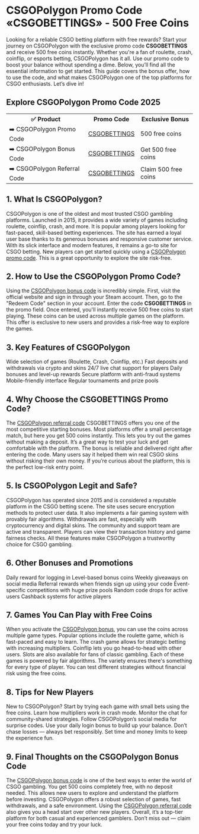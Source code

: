 <h1>CSGOPolygon Promo Code «CSGOBETTINGS» - 500 Free Coins</h1>
Looking for a reliable CSGO betting platform with free rewards? Start your journey on CSGOPolygon with the exclusive promo code <strong>CSGOBETTINGS</strong> and receive 500 free coins instantly. Whether you're a fan of roulette, crash, coinflip, or esports betting, CSGOPolygon has it all. Use our promo code to boost your balance without spending a dime. Below, you’ll find all the essential information to get started. This guide covers the bonus offer, how to use the code, and what makes CSGOPolygon one of the top platforms for CSGO enthusiasts. Let’s dive in!

<h2>Explore CSGOPolygon Promo Code 2025</h2> <table> <tr> <th>✅ Product</th> <th>Promo Code</th> <th>Exclusive Bonus</th> </tr> <tr> <td>➡️ CSGOPolygon Promo Code</td> <td><a href="https://plg.bet/?r=CSGOBETTINGS">CSGOBETTINGS</a></td> <td>500 free coins</td> </tr> <tr> <td>➡️ CSGOPolygon Bonus Code</td> <td><a href="https://plg.bet/?r=CSGOBETTINGS">CSGOBETTINGS</a></td> <td>Get 500 free coins</td> <tr> <td>➡️ CSGOPolygon Referral Code</td> <td><a href="https://plg.bet/?r=CSGOBETTINGS">CSGOBETTINGS</a></td> <td>Claim 500 free coins</td> </tr> </table> <h2>1. What Is CSGOPolygon?</h2>
CSGOPolygon is one of the oldest and most trusted CSGO gambling platforms. Launched in 2015, it provides a wide variety of games including roulette, coinflip, crash, and more. It is popular among players looking for fast-paced, skill-based betting experiences. The site has earned a loyal user base thanks to its generous bonuses and responsive customer service. With its slick interface and modern features, it remains a go-to site for CSGO betting. New players can get started quickly using a <a href="https://plg.bet/?r=CSGOBETTINGS">CSGOPolygon promo code</a>. This is a great opportunity to explore the site risk-free.

<h2>2. How to Use the CSGOPolygon Promo Code?</h2>
Using the <a href="https://plg.bet/?r=CSGOBETTINGS">CSGOPolygon bonus code</a> is incredibly simple. First, visit the official website and sign in through your Steam account. Then, go to the "Redeem Code" section in your account. Enter the code <strong>CSGOBETTINGS</strong> in the promo field. Once entered, you'll instantly receive 500 free coins to start playing. These coins can be used across multiple games on the platform. This offer is exclusive to new users and provides a risk-free way to explore the games.

<h2>3. Key Features of CSGOPolygon</h2>
Wide selection of games (Roulette, Crash, Coinflip, etc.)
Fast deposits and withdrawals via crypto and skins
24/7 live chat support for players
Daily bonuses and level-up rewards
Secure platform with anti-fraud systems
Mobile-friendly interface
Regular tournaments and prize pools
<h2>4. Why Choose the CSGOBETTINGS Promo Code?</h2>
The <a href="https://plg.bet/?r=CSGOBETTINGS">CSGOPolygon referral code</a> CSGOBETTINGS offers you one of the most competitive starting bonuses. Most platforms offer a small percentage match, but here you get 500 coins instantly. This lets you try out the games without making a deposit. It’s a great way to test your luck and get comfortable with the platform. The bonus is reliable and delivered right after entering the code. Many users say it helped them win real CSGO skins without risking their own money. If you’re curious about the platform, this is the perfect low-risk entry point.

<h2>5. Is CSGOPolygon Legit and Safe?</h2>
CSGOPolygon has operated since 2015 and is considered a reputable platform in the CSGO betting scene. The site uses secure encryption methods to protect user data. It also implements a fair gaming system with provably fair algorithms. Withdrawals are fast, especially with cryptocurrency and digital skins. The community and support team are active and transparent. Players can view their transaction history and game fairness checks. All these features make CSGOPolygon a trustworthy choice for CSGO gambling.

<h2>6. Other Bonuses and Promotions</h2>
Daily reward for logging in
Level-based bonus coins
Weekly giveaways on social media
Referral rewards when friends sign up using your code
Event-specific competitions with huge prize pools
Random code drops for active users
Cashback systems for active players
<h2>7. Games You Can Play with Free Coins</h2>
When you activate the <a href="https://plg.bet/?r=CSGOBETTINGS">CSGOPolygon bonus</a>, you can use the coins across multiple game types. Popular options include the roulette game, which is fast-paced and easy to learn. The crash game allows for strategic betting with increasing multipliers. Coinflip lets you go head-to-head with other users. Slots are also available for fans of classic gambling. Each of these games is powered by fair algorithms. The variety ensures there's something for every type of player. You can test different strategies without financial risk using the free coins.

<h2>8. Tips for New Players</h2>
New to CSGOPolygon? Start by trying each game with small bets using the free coins. Learn how multipliers work in crash mode. Monitor the chat for community-shared strategies. Follow CSGOPolygon’s social media for surprise codes. Use your daily login bonus to build up your balance. Don’t chase losses — always bet responsibly. Set time and money limits to keep the experience fun.

<h2>9. Final Thoughts on the CSGOPolygon Bonus Code</h2>
The <a href="https://plg.bet/?r=CSGOBETTINGS">CSGOPolygon bonus code</a> is one of the best ways to enter the world of CSGO gambling. You get 500 coins completely free, with no deposit needed. This allows new users to explore and understand the platform before investing. CSGOPolygon offers a robust selection of games, fast withdrawals, and a safe environment. Using the <a href="https://plg.bet/?r=CSGOBETTINGS">CSGOPolygon referral code</a> also gives you a head start over other new players. Overall, it’s a top-tier platform for both casual and experienced gamblers. Don’t miss out — claim your free coins today and try your luck.
